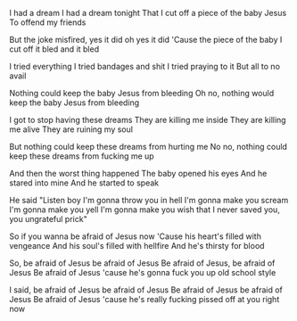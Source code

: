 I had a dream
I had a dream tonight
That I cut off a piece of the baby Jesus
To offend my friends

But the joke misfired, yes it did oh yes it did
'Cause the piece of the baby I cut off it bled and it bled

I tried everything
I tried bandages and shit
I tried praying to it
But all to no avail

Nothing could keep the baby Jesus from bleeding
Oh no, nothing would keep the baby Jesus from bleeding

I got to stop having these dreams
They are killing me inside
They are killing me alive
They are ruining my soul

But nothing could keep these dreams from hurting me
No no, nothing could keep these dreams from fucking me up

And then the worst thing happened
The baby opened his eyes
And he stared into mine
And he started to speak

He said "Listen boy I'm gonna throw you in hell
I'm gonna make you scream I'm gonna make you yell
I'm gonna make you wish that I never saved you, you ungrateful prick"

So if you wanna be afraid of Jesus now
'Cause his heart's filled with vengeance
And his soul's filled with hellfire
And he's thirsty for blood

So, be afraid of Jesus be afraid of Jesus
Be afraid of Jesus, be afraid of Jesus
Be afraid of Jesus 'cause he's gonna fuck you up old school style

I said, be afraid of Jesus be afraid of Jesus
Be afraid of Jesus be afraid of Jesus
Be afraid of Jesus 'cause he's really fucking pissed off at you right now


